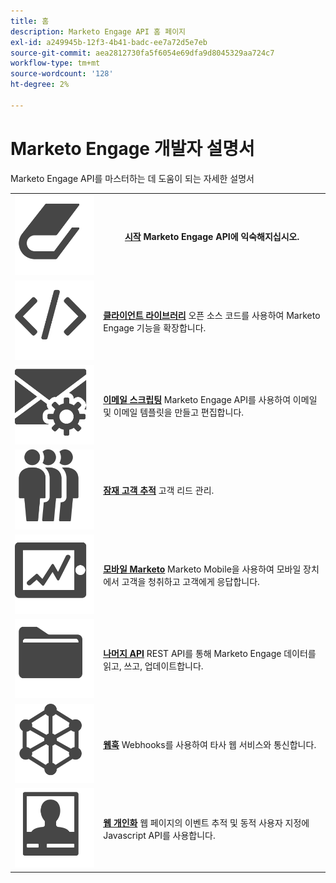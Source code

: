 ```yaml
---
title: 홈
description: Marketo Engage API 홈 페이지
exl-id: a249945b-12f3-4b41-badc-ee7a72d5e7eb
source-git-commit: aea2812730fa5f6054e69dfa9d8045329aa724c7
workflow-type: tm+mt
source-wordcount: '128'
ht-degree: 2%

---
```


# Marketo Engage 개발자 설명서

Marketo Engage API를 마스터하는 데 도움이 되는 자세한 설명서

<table>
<tbody>
<tr>
<th><img src="assets/Smock_Book_18_N.svg" alt="시작하기"></th>
<th><a href="getting-started.md"><strong>시작</strong></a>  Marketo Engage API에 익숙해지십시오.</th>
</tr>
<tr>
<td><img src="assets/Smock_Code_18_N.svg" alt="클라이언트 라이브러리"></td>
<td><a href="https://github.com/Marketo/Community-Supported-Client-Libraries"><strong>클라이언트 라이브러리</strong></a> 오픈 소스 코드를 사용하여 Marketo Engage 기능을 확장합니다.</td>
</tr>
<tr>
<td><img src="assets/Smock_EmailGear_18_N.svg" alt="이메일 스크립팅"></td>
<td><a href="rest-api/emails.md"><strong>이메일 스크립팅</strong></a> Marketo Engage API를 사용하여 이메일 및 이메일 템플릿을 만들고 편집합니다.</td>
</tr>
<tr>
<td><img src="assets/Smock_PeopleGroup_18_N.svg" alt="잠재 고객 추적"></td>
<td><a href="javascript-api/lead-tracking.md"><strong>잠재 고객 추적</strong></a> 고객 리드 관리.</td>
</tr>
<tr>
<td><img src="assets/Smock_MobileServices_18_N.svg" alt="모바일 Marketo"></td>
<td><a href="mobile/mobile.md"><strong>모바일 Marketo</strong></a> Marketo Mobile을 사용하여 모바일 장치에서 고객을 청취하고 고객에게 응답합니다.</td>
</tr>
<tr>
<td><img src="assets/Smock_AppleFiles_18_N.svg" alt="REST API"></td>
<td><a href="https://developer.adobe.com/marketo-apis/"><strong>나머지 API</strong></a> REST API를 통해 Marketo Engage 데이터를 읽고, 쓰고, 업데이트합니다.</td>
</tr>
<tr>
<td><img src="assets/Smock_SocialNetwork_18_N.svg" alt="웹훅"></td>
<td><a href="webhooks/webhooks.md"><strong>웹훅</strong></a> Webhooks를 사용하여 타사 웹 서비스와 통신합니다.</td>
</tr>
<tr>
<td><img src="assets/Smock_PersonalizationField_18_N.svg" alt="웹 개인화"></td>
<td><a href="javascript-api/web-personalization.md"><strong>웹 개인화</strong></a> 웹 페이지의 이벤트 추적 및 동적 사용자 지정에 Javascript API를 사용합니다.</td>
</tr>
</tbody>
</table>

